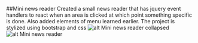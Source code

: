 ##Mini news reader
Created a small news reader that has jquery event handlers to react when an area is clicked at which point something specific is done. Also added elements of menu learned earlier. The project is stylized using bootstrap and css
![alt Mini news reader collapsed](https://raw.githubusercontent.com/dcamacho2/Static/master/newscollapsed.png?token=AG-rM0nJxF3F0Mpsv_TbYKtsK0M95rr4ks5VibiMwA%3D%3D)
![alt Mini news reader](https://raw.githubusercontent.com/dcamacho2/Static/master/newsfeed.png?token=AG-rMyIAXkQRZH5MA_hPgqxJAOYT0zs4ks5VibiBwA%3D%3D)

